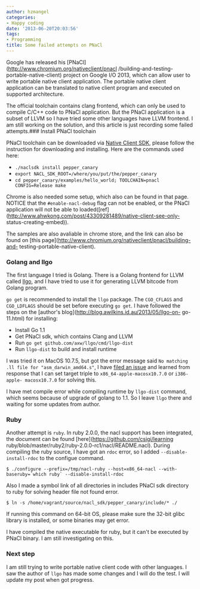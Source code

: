 ```yaml
---
author: hzmangel
categories:
- Happy coding
date: '2013-06-20T20:03:56'
tags:
- Programming
title: Some failed attempts on PNaCl
---
```

Google has released his [PNaCl](http://www.chromium.org/nativeclient/pnacl
/building-and-testing-portable-native-client) project on Google I/O 2013,
which can allow user to write portable native client application. The portable
native client application can be translated to native client program and
executed on supported architecture.

The official toolchain contains clang frontend, which can only be used to
compile C/C++ code to PNaCl application. But the PNaCl application is a subset
of LLVM so I have tried some other languages have LLVM frontend. I am still
working on the solution, and this article is just recording some failed
attempts.<!--more-->### Install PNaCl toolchain

PNaCl toolchain can be downloaded via [Native Client
SDK](https://developers.google.com/native-client/sdk/download), please follow
the instruction for downloading and installing. Here are the commands used
here:

  * `./naclsdk install pepper_canary`
  * `export NACL_SDK_ROOT=/where/you/put/the/pepper_canary`
  * `cd pepper_canary/examples/hello_world; TOOLCHAIN=pnacl CONFIG=Release make`

Chrome is also needed some setup, which also can be found in that page. NOTICE
that the `#enable-nacl-debug` flag can not be enabled, or the PNaCl
application will not be able to
loaded([ref](http://www.ahwkong.com/post/43309281489/native-client-see-only-
status-creating-embed)).

The samples are also avaliable in chrome store, and the link can also be found
on [this page](http://www.chromium.org/nativeclient/pnacl/building-and-
testing-portable-native-client).

### Golang and llgo

The first language I tried is Golang. There is a Golang frontend for LLVM
called [llgo](https://github.com/axw/llgo), and I have tried to use it for
generating LLVM bitcode from Golang program.

`go get` is recommended to install the `llgo` package. The `CGO_CFLAGS` and
`CGO_LDFLAGS` should be set before executing `go get`. I have followed the
steps on the [author's blog](http://blog.awilkins.id.au/2013/05/llgo-on-
go-11.html) for installing:

  * Install Go 1.1
  * Get PNaCl sdk, which contains Clang and LLVM
  * Run `go get github.com/axw/llgo/cmd/llgo-dist`
  * Run `llgo-dist` to build and install runtime

I was tried it on MacOS 10.7.5, but got the error message said `No matching
.ll file for "asm_darwin_amd64.s"`, I have [filed an
issue](https://github.com/axw/llgo/issues/36) and learned from response that I
can set target triple to `x86_64-apple-macosx10.7.0` or `i386-apple-
macosx10.7.0` for solving this.

I have met compile error while compiling runtime by `llgo-dist` command, which
seems because of upgrade of golang to 1.1. So I leave `llgo` there and waiting
for some updates from author.

### Ruby

Another attempt is `ruby`. In ruby 2.0.0, the nacl support has been
integrated, the document can be found [here](https://github.com/csigi/learning
ruby/blob/master/ruby2/ruby-2.0.0-rc1/nacl/README.nacl). During compiling the
ruby source, I have got an `rdoc` error, so I added `--disable-install-rdoc`
to the configue command.

    
    
    $ ./configure --prefix=/tmp/nacl-ruby --host=x86_64-nacl --with-baseruby=`which ruby` --disable-install-rdoc
    

Also I made a symbol link of all directories in includes PNaCl sdk directory
to ruby for solving header file not found error.

    
    
    $ ln -s /home/vagrant/source/nacl_sdk/pepper_canary/include/* ./
    

If running this command on 64-bit OS, please make sure the 32-bit glibc
library is installed, or some binaries may get error.

I have compiled the native executable for ruby, but it can't be executed by
PNaCl binary. I am still investigating on this.

### Next step

I am still trying to write portable native client code with other languages. I
saw the author of `llgo` has made some changes and I will do the test. I will
update my post when got progress.